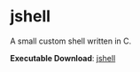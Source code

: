 # jshell
A small custom shell written in C.

**Executable Download**: [jshell](https://github.com/jharrisong830/jshell/raw/main/jshell)
